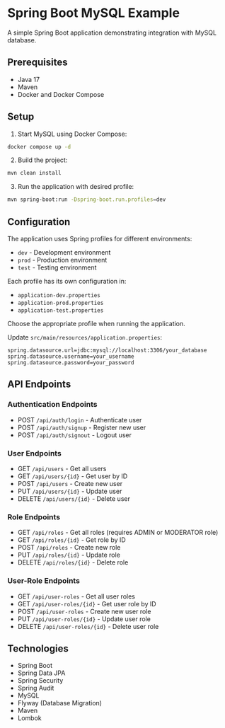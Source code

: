 # Spring Boot MySQL Example

A simple Spring Boot application demonstrating integration with MySQL database.

## Prerequisites

- Java 17
- Maven
- Docker and Docker Compose

## Setup

1. Start MySQL using Docker Compose:
```bash
docker compose up -d
```

2. Build the project:
```bash
mvn clean install
```

3. Run the application with desired profile:
```bash
mvn spring-boot:run -Dspring-boot.run.profiles=dev
```

## Configuration

The application uses Spring profiles for different environments:
- `dev` - Development environment
- `prod` - Production environment
- `test` - Testing environment

Each profile has its own configuration in:
- `application-dev.properties`
- `application-prod.properties`
- `application-test.properties`

Choose the appropriate profile when running the application.

Update `src/main/resources/application.properties`:

```properties
spring.datasource.url=jdbc:mysql://localhost:3306/your_database
spring.datasource.username=your_username
spring.datasource.password=your_password
```

## API Endpoints

### Authentication Endpoints
- POST `/api/auth/login` - Authenticate user
- POST `/api/auth/signup` - Register new user
- POST `/api/auth/signout` - Logout user

### User Endpoints
- GET `/api/users` - Get all users
- GET `/api/users/{id}` - Get user by ID
- POST `/api/users` - Create new user
- PUT `/api/users/{id}` - Update user
- DELETE `/api/users/{id}` - Delete user

### Role Endpoints
- GET `/api/roles` - Get all roles (requires ADMIN or MODERATOR role)
- GET `/api/roles/{id}` - Get role by ID
- POST `/api/roles` - Create new role
- PUT `/api/roles/{id}` - Update role
- DELETE `/api/roles/{id}` - Delete role

### User-Role Endpoints
- GET `/api/user-roles` - Get all user roles
- GET `/api/user-roles/{id}` - Get user role by ID
- POST `/api/user-roles` - Create new user role
- PUT `/api/user-roles/{id}` - Update user role
- DELETE `/api/user-roles/{id}` - Delete user role

## Technologies

- Spring Boot
- Spring Data JPA
- Spring Security
- Spring Audit
- MySQL
- Flyway (Database Migration)
- Maven
- Lombok
